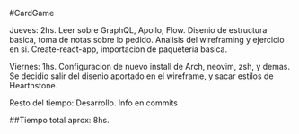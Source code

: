 #CardGame

Jueves: 2hs.
	Leer sobre GraphQL, Apollo, Flow.
	Disenio de estructura basica, toma de notas sobre lo pedido.
	Analisis del wireframing y ejercicio en si.
	Create-react-app, importacion de paqueteria basica.

Viernes: 1hs.
	Configuracion de nuevo install de Arch, neovim, zsh, y demas.
	Se decidio salir del disenio aportado en el wireframe, y sacar estilos de Hearthstone.

Resto del tiempo: Desarrollo. Info en commits


##Tiempo total aprox: 8hs.

